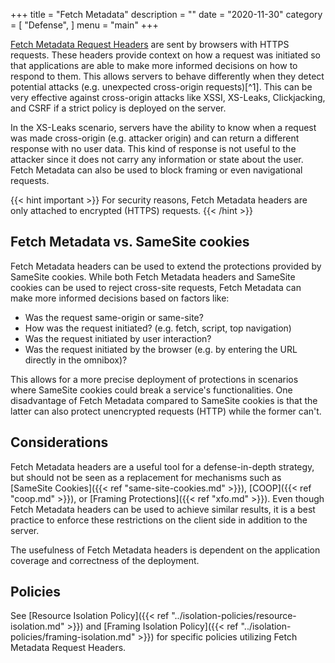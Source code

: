 +++
title = "Fetch Metadata"
description = ""
date = "2020-11-30"
category = [
    "Defense",
]
menu = "main"
+++

[Fetch Metadata Request Headers](https://www.w3.org/TR/fetch-metadata/) are sent by browsers with HTTPS requests. These headers provide context on how a request was initiated so that applications are able to make more informed decisions on how to respond to them. This allows servers to behave differently when they detect potential attacks (e.g. unexpected cross-origin requests)[^1]. This can be very effective against cross-origin attacks like XSSI, XS-Leaks, Clickjacking, and CSRF if a strict policy is deployed on the server.

In the XS-Leaks scenario, servers have the ability to know when a request was made cross-origin (e.g. attacker origin) and can return a different response with no user data. This kind of response is not useful to the attacker since it does not carry any information or state about the user. Fetch Metadata can also be used to block framing or even navigational requests.

{{< hint important >}}
For security reasons, Fetch Metadata headers are only attached to encrypted (HTTPS) requests.
{{< /hint >}}

## Fetch Metadata vs. SameSite cookies

Fetch Metadata headers can be used to extend the protections provided by SameSite cookies. While both Fetch Metadata headers and SameSite cookies can be used to reject cross-site requests, Fetch Metadata can make more informed decisions based on factors like:
* Was the request same-origin or same-site?
* How was the request initiated? (e.g. fetch, script, top navigation)
* Was the request initiated by user interaction?
* Was the request initiated by the browser (e.g. by entering the URL directly in the omnibox)?

This allows for a more precise deployment of protections in scenarios where SameSite cookies could break a service's functionalities. One disadvantage of Fetch Metadata compared to SameSite cookies is that the latter can also protect unencrypted requests (HTTP) while the former can't.

## Considerations

Fetch Metadata headers are a useful tool for a defense-in-depth strategy, but should not be seen as a replacement for mechanisms such as [SameSite Cookies]({{< ref "same-site-cookies.md" >}}), [COOP]({{< ref "coop.md" >}}), or [Framing Protections]({{< ref "xfo.md" >}}). Even though Fetch Metadata headers can be used to achieve similar results, it is a best practice to enforce these restrictions on the client side in addition to the server.

The usefulness of Fetch Metadata headers is dependent on the application coverage and correctness of the deployment.

## Policies

See [Resource Isolation Policy]({{< ref "../isolation-policies/resource-isolation.md" >}}) and [Framing Isolation Policy]({{< ref "../isolation-policies/framing-isolation.md" >}}) for specific policies utilizing Fetch Metadata Request Headers.
